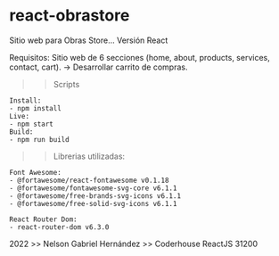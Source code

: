 # react-obrastore
Sitio web para Obras Store... Versión React

Requisitos: Sitio web de 6 secciones (home, about, products, services, contact, cart).
-> Desarrollar carrito de compras.

>> Scripts

    Install:
    - npm install
    Live:
    - npm start
    Build:
    - npm run build

>> Librerias utilizadas:

    Font Awesome:
    - @fortawesome/react-fontawesome v0.1.18
    - @fortawesome/fontawesome-svg-core v6.1.1
    - @fortawesome/free-brands-svg-icons v6.1.1
    - @fortawesome/free-solid-svg-icons v6.1.1

    React Router Dom:
    - react-router-dom v6.3.0


2022 >> Nelson Gabriel Hernández >> Coderhouse ReactJS 31200